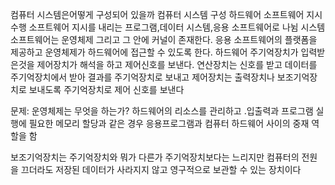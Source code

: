 컴퓨터 시스템은어떻게 구성되어 있을까
컴퓨터 시스템 구성 
	하드웨어
		소프트웨어 지시 수행
	소프트웨어
		지시를 내리는 프로그램,데이터 시스템,응용 소프트웨어로 나뉨
			시스템 소프트웨어는 운영체제 그리고 그 안에 커널이 존재한다. 응용 소프트웨어의 플랫폼을 제공하고  운영체제가 하드웨어에 접근할 수 있도록 한다.
하드웨어
	 주기억장치가 입력받은것을 제어장치가 해석을 하고 제어신호를 보낸다. 연산장치는  신호를 받고 데이터를 주기억장치에서 받아 결과를 주기억장치로 보내고 제어장치는 출력장치나 보조기억장치로 보내도록 주기억장치로  제어 신호를 보낸다

문제: 운영체제는 무엇을 하는가? 
하드웨어의 리소스를 관리하고 .입출력과 프로그램 실행에 필요한 메모리 할당과 같은 경우 응용프로그램과 컴퓨터 하드웨어 사이의 중재 역할을 함

		
보조기억장치는 주기억장치와 뭐가 다른가
	주기억장치보다는 느리지만 컴퓨터의 전원을 끄더라도 저장된 데이터가 사라지지 않고 영구적으로 보관할 수 있는 장치이다
